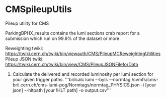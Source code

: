 # CMSpileupUtils
Pileup utility for CMS

ParkingBPHX_results contains the lumi sections crab report for a submission which run on 99.9% of the dataset or more.

Reweighting twiki: https://twiki.cern.ch/twiki/bin/viewauth/CMS/PileupMCReweightingUtilities
Pileup JSON twiki: https://twiki.cern.ch/twiki/bin/view/CMS/PileupJSONFileforData

1) Calculate the delivered and recorded luminosity per lumi section for your given trigger paths. 
'''brilcalc lumi --byls --normtag /cvmfs/cms-bril.cern.ch/cms-lumi-pog/Normtags/normtag_PHYSICS.json -i [your json] --hltpath [your !HLT path] -o output.csv'''
